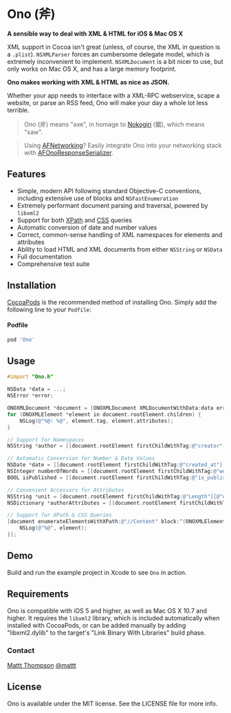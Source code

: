 # Ono (斧)
**A sensible way to deal with XML & HTML for iOS & Mac OS X**

XML support in Cocoa isn't great (unless, of course, the XML in question is a `.plist`). `NSXMLParser` forces an cumbersome delegate model, which is extremely inconvenient to implement. `NSXMLDocument` is a bit nicer to use, but only works on Mac OS X, and has a large memory footprint.

**Ono makes working with XML & HTML as nice as JSON.**

Whether your app needs to interface with a XML-RPC webservice, scape a website, or parse an RSS feed, Ono will make your day a whole lot less terrible.

> Ono (斧) means "axe", in homage to [Nokogiri](http://nokogiri.org) (鋸), which means "saw".

> Using [AFNetworking](https://github.com/AFNetworking/AFNetworking)? Easily integrate Ono into your networking stack with [AFOnoResponseSerializer](https://github.com/AFNetworking/AFOnoResponseSerializer).

## Features

- Simple, modern API following standard Objective-C conventions, including extensive use of blocks and `NSFastEnumeration`
- Extremely performant document parsing and traversal, powered by `libxml2`
- Support for both [XPath](http://en.wikipedia.org/wiki/XPath) and [CSS](http://en.wikipedia.org/wiki/Cascading_Style_Sheets) queries
- Automatic conversion of date and number values
- Correct, common-sense handling of XML namespaces for elements and attributes
- Ability to load HTML and XML documents from either `NSString` or `NSData`
- Full documentation
- Comprehensive test suite

## Installation

[CocoaPods](http://cocoapods.org) is the recommended method of installing Ono. Simply add the following line to your `Podfile`:

#### Podfile

```ruby
pod 'Ono'
```

## Usage

```objective-c
#import "Ono.h"

NSData *data = ...;
NSError *error;

ONOXMLDocument *document = [ONOXMLDocument XMLDocumentWithData:data error:&error];
for (ONOXMLElement *element in document.rootElement.children) {
    NSLog(@"%@: %@", element.tag, element.attributes);
}

// Support for Namespaces
NSString *author = [[document.rootElement firstChildWithTag:@"creator" inNamespace:@"dc"] stringValue];

// Automatic Conversion for Number & Date Values
NSDate *date = [[document.rootElement firstChildWithTag:@"created_at"] dateValue]; // ISO 8601 Timestamp
NSInteger numberOfWords = [[document.rootElement firstChildWithTag:@"word_count"] numberValue] integerValue];
BOOL isPublished = [[document.rootElement firstChildWithTag:@"is_published"] numberValue] boolValue];

// Convenient Accessors for Attributes
NSString *unit = [document.rootElement firstChildWithTag:@"Length"][@"unit"]
NSDictionary *authorAttributes = [[document.rootElement firstChildWithTag:@"author"] attributes];

// Support for XPath & CSS Queries
[document enumerateElementsWithXPath:@"//Content" block:^(ONOXMLElement *element) {
    NSLog(@"%@", element);
}];
```

## Demo

Build and run the example project in Xcode to see `Ono` in action.

## Requirements

Ono is compatible with iOS 5 and higher, as well as Mac OS X 10.7 and higher. It requires the `libxml2` library, which is included automatically when installed with CocoaPods, or can be added manually by adding "libxml2.dylib" to the target's "Link Binary With Libraries" build phase.

### Contact

[Mattt Thompson](http://github.com/mattt)
[@mattt](https://twitter.com/mattt)

## License

Ono is available under the MIT license. See the LICENSE file for more info.
